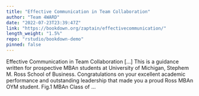 ```yaml
---
title: "Effective Communication in Team Collaboration"
author: "Team 4WARD"
date: "2022-07-23T23:39:47Z"
link: "https://bookdown.org/zaptain/effectivecommunication/"
length_weight: "1.5%"
repo: "rstudio/bookdown-demo"
pinned: false
---
```


Effective Communication in Team Collaboration [...] This is a guidance written for prospective MBAn students at University of Michigan, Stephem M. Ross School of Business. Congratulations on your excellent academic performance and outstanding leadership that made you a proud Ross MBAn OYM student. Fig.1 MBAn Class of ...
